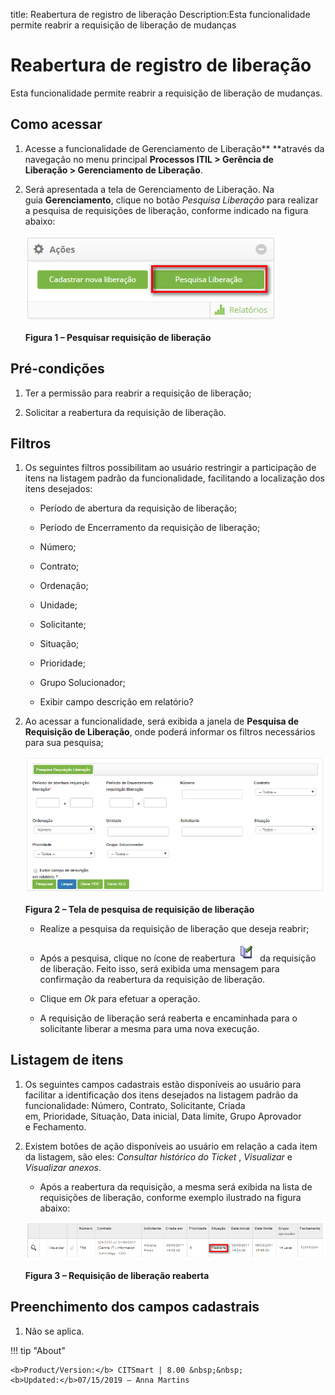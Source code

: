 title: Reabertura de registro de liberação
Description:Esta funcionalidade permite reabrir a requisição de liberação de mudanças

# Reabertura de registro de liberação

Esta funcionalidade permite reabrir a requisição de liberação de mudanças.

Como acessar
------------

1.  Acesse a funcionalidade de Gerenciamento de Liberação** **através da
    navegação no menu principal **Processos ITIL \> Gerência de
    Liberação \> Gerenciamento de Liberação**.

2.  Será apresentada a tela de Gerenciamento de Liberação. Na
    guia **Gerenciamento**, clique no botão *Pesquisa Liberação* para realizar a
    pesquisa de requisições de liberação, conforme indicado na figura abaixo:

    ![Criar](images/reopen-1.png)

    **Figura 1 – Pesquisar requisição de liberação**

Pré-condições
-------------

1.  Ter a permissão para reabrir a requisição de liberação;

2.  Solicitar a reabertura da requisição de liberação.

Filtros
-------

1.  Os seguintes filtros possibilitam ao usuário restringir a participação de
    itens na listagem padrão da funcionalidade, facilitando a localização dos
    itens desejados:

    -  Período de abertura da requisição de liberação;

    -  Período de Encerramento da requisição de liberação;

    -  Número;

    -  Contrato;

    -  Ordenação;

    -  Unidade;

    -  Solicitante;

    -  Situação;

    -  Prioridade;

    -  Grupo Solucionador;

    -  Exibir campo descrição em relatório?

1.  Ao acessar a funcionalidade, será exibida a janela de **Pesquisa de
    Requisição de Liberação**, onde poderá informar os filtros necessários para
    sua pesquisa;

    ![Criar](images/reopen-2.png)

    **Figura 2 – Tela de pesquisa de requisição de liberação**

    -  Realize a pesquisa da requisição de liberação que deseja reabrir;

    -  Após a pesquisa, clique no ícone de reabertura ![Criar](images/reopen-3.png)  da requisição de liberação.
    Feito isso, será exibida uma mensagem para confirmação da reabertura da
    requisição de liberação.

    -  Clique em *Ok* para efetuar a operação.

    -  A requisição de liberação será reaberta e encaminhada para o solicitante
    liberar a mesma para uma nova execução.

Listagem de itens
-----------------

1.  Os seguintes campos cadastrais estão disponíveis ao usuário para facilitar a
    identificação dos itens desejados na listagem padrão da
    funcionalidade: Número, Contrato, Solicitante, Criada
    em, Prioridade, Situação, Data inicial, Data
    limite, Grupo Aprovador e Fechamento.

2.  Existem botões de ação disponíveis ao usuário em relação a cada item da
    listagem, são eles: *Consultar histórico do
    Ticket* , *Visualizar* e *Visualizar anexos*.

    -  Após a reabertura da requisição, a mesma será exibida na lista de
    requisições de liberação, conforme exemplo ilustrado na figura abaixo:

    ![Criar](images/reopen-4.png)

    **Figura 3 – Requisição de liberação reaberta**

Preenchimento dos campos cadastrais
-----------------------------------

1.  Não se aplica.


!!! tip "About"

    <b>Product/Version:</b> CITSmart | 8.00 &nbsp;&nbsp;
    <b>Updated:</b>07/15/2019 – Anna Martins
